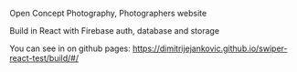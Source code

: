 Open Concept Photography,
Photographers website

Build in React with Firebase auth, database and storage

You can see in on github pages: https://dimitrijejankovic.github.io/swiper-react-test/build/#/

